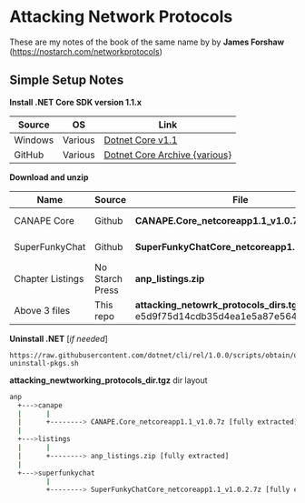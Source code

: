 # Attacking Network Protocols  #

These are my notes of the book of the same name by by **James Forshaw** (https://nostarch.com/networkprotocols)

## Simple Setup Notes ##

**Install .NET Core SDK version 1.1.x**

Source | OS | Link
---|---|---
Windows | Various | [Dotnet Core v1.1](https://www.microsoft.com/net/download/dotnet-core/1.1)
GitHub |  Various | [Dotnet Core Archive {various}](https://github.com/dotnet/core/blob/master/release-notes/download-archive.md)
 

**Download and unzip**

Name | Source | File | Link
---|---|---|---
CANAPE Core | Github | **CANAPE.Core_netcoreapp1.1_v1.0.7z** | [Tyranid: CANAPE.Core](https://github.com/tyranid/CANAPE.Core/releases/download/v1.0/CANAPE.Core_netcoreapp1.1_v1.0.7z)
SuperFunkyChat | Github |**SuperFunkyChatCore_netcoreapp1.1_v1.0.2.7z** | [Tyranid: SuperFunkyChat](https://github.com/tyranid/ExampleChatApplication/releases/download/v1.0.2/SuperFunkyChatCore_netcoreapp1.1_v1.0.2.7z)
Chapter Listings | No Starch Press | **anp_listings.zip** | [NSP: Attack Net Proto](https://nostarch.com/download/anp_listings.zip)
Above 3 files | This repo | **attacking_netowrk_protocols_dirs.tgz** (md5: e5d9f75d14cdb35d4ea1e5a87e564dbe) | [tgz file](https://github.com/sn8ke01/FieldManual/raw/master/attacking_netowrk_protocols_dirs.tgz) 
	
**Uninstall .NET** [*if needed*]

	https://raw.githubusercontent.com/dotnet/cli/rel/1.0.0/scripts/obtain/uninstall/dotnet-uninstall-pkgs.sh

**attacking_newtworking_protocols_dir.tgz** dir layout
```bash
anp
  +--->canape
  |      |
  |      +--------> CANAPE.Core_netcoreapp1.1_v1.0.7z [fully extracted]
  |
  +--->listings
  |      |
  |      +--------> anp_listings.zip [fully extracted]
  |
  +--->superfunkychat
         |
         +--------> SuperFunkyChatCore_netcoreapp1.1_v1.0.2.7z [fully extracted]
  
```
